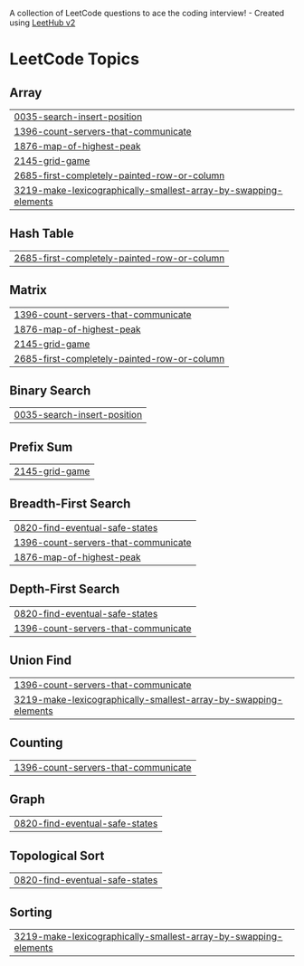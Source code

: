 A collection of LeetCode questions to ace the coding interview! - Created using [LeetHub v2](https://github.com/arunbhardwaj/LeetHub-2.0)
<!---LeetCode Topics Start-->
# LeetCode Topics
## Array
|  |
| ------- |
| [0035-search-insert-position](https://github.com/subham-Gh/LeetCode/tree/master/0035-search-insert-position) |
| [1396-count-servers-that-communicate](https://github.com/subham-Gh/LeetCode/tree/master/1396-count-servers-that-communicate) |
| [1876-map-of-highest-peak](https://github.com/subham-Gh/LeetCode/tree/master/1876-map-of-highest-peak) |
| [2145-grid-game](https://github.com/subham-Gh/LeetCode/tree/master/2145-grid-game) |
| [2685-first-completely-painted-row-or-column](https://github.com/subham-Gh/LeetCode/tree/master/2685-first-completely-painted-row-or-column) |
| [3219-make-lexicographically-smallest-array-by-swapping-elements](https://github.com/subham-Gh/LeetCode/tree/master/3219-make-lexicographically-smallest-array-by-swapping-elements) |
## Hash Table
|  |
| ------- |
| [2685-first-completely-painted-row-or-column](https://github.com/subham-Gh/LeetCode/tree/master/2685-first-completely-painted-row-or-column) |
## Matrix
|  |
| ------- |
| [1396-count-servers-that-communicate](https://github.com/subham-Gh/LeetCode/tree/master/1396-count-servers-that-communicate) |
| [1876-map-of-highest-peak](https://github.com/subham-Gh/LeetCode/tree/master/1876-map-of-highest-peak) |
| [2145-grid-game](https://github.com/subham-Gh/LeetCode/tree/master/2145-grid-game) |
| [2685-first-completely-painted-row-or-column](https://github.com/subham-Gh/LeetCode/tree/master/2685-first-completely-painted-row-or-column) |
## Binary Search
|  |
| ------- |
| [0035-search-insert-position](https://github.com/subham-Gh/LeetCode/tree/master/0035-search-insert-position) |
## Prefix Sum
|  |
| ------- |
| [2145-grid-game](https://github.com/subham-Gh/LeetCode/tree/master/2145-grid-game) |
## Breadth-First Search
|  |
| ------- |
| [0820-find-eventual-safe-states](https://github.com/subham-Gh/LeetCode/tree/master/0820-find-eventual-safe-states) |
| [1396-count-servers-that-communicate](https://github.com/subham-Gh/LeetCode/tree/master/1396-count-servers-that-communicate) |
| [1876-map-of-highest-peak](https://github.com/subham-Gh/LeetCode/tree/master/1876-map-of-highest-peak) |
## Depth-First Search
|  |
| ------- |
| [0820-find-eventual-safe-states](https://github.com/subham-Gh/LeetCode/tree/master/0820-find-eventual-safe-states) |
| [1396-count-servers-that-communicate](https://github.com/subham-Gh/LeetCode/tree/master/1396-count-servers-that-communicate) |
## Union Find
|  |
| ------- |
| [1396-count-servers-that-communicate](https://github.com/subham-Gh/LeetCode/tree/master/1396-count-servers-that-communicate) |
| [3219-make-lexicographically-smallest-array-by-swapping-elements](https://github.com/subham-Gh/LeetCode/tree/master/3219-make-lexicographically-smallest-array-by-swapping-elements) |
## Counting
|  |
| ------- |
| [1396-count-servers-that-communicate](https://github.com/subham-Gh/LeetCode/tree/master/1396-count-servers-that-communicate) |
## Graph
|  |
| ------- |
| [0820-find-eventual-safe-states](https://github.com/subham-Gh/LeetCode/tree/master/0820-find-eventual-safe-states) |
## Topological Sort
|  |
| ------- |
| [0820-find-eventual-safe-states](https://github.com/subham-Gh/LeetCode/tree/master/0820-find-eventual-safe-states) |
## Sorting
|  |
| ------- |
| [3219-make-lexicographically-smallest-array-by-swapping-elements](https://github.com/subham-Gh/LeetCode/tree/master/3219-make-lexicographically-smallest-array-by-swapping-elements) |
<!---LeetCode Topics End-->